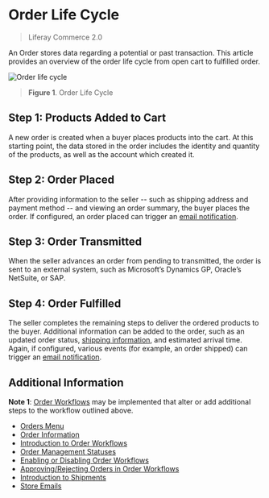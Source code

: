 # Order Life Cycle

> Liferay Commerce 2.0

An Order stores data regarding a potential or past transaction. This article provides an overview of the order life cycle from open cart to fulfilled order.

![Order life cycle](./order-life-cycle/images/01.png)

>**Figure 1**. Order Life Cycle

## Step 1: Products Added to Cart

A new order is created when a buyer places products into the cart. At this starting point, the data stored in the order includes the identity and quantity of the products, as well as the account which created it.

## Step 2: Order Placed

After providing information to the seller -- such as shipping address and payment method -- and viewing an order summary, the buyer places the order. If configured, an order placed can trigger an [email notification](../../store-administration/sending-emails/store-emails.md).

## Step 3: Order Transmitted

When the seller advances an order from pending to transmitted, the order is sent to an external system, such as Microsoft’s Dynamics GP, Oracle’s NetSuite, or SAP.

## Step 4: Order Fulfilled

The seller completes the remaining steps to deliver the ordered products to the buyer. Additional information can be added to the order, such as an updated order status, [shipping information](../shipments/introduction-to-shipments.md), and estimated arrival time. Again, if configured, various events (for example, an order shipped) can trigger an [email notification](../../store-administration/sending-emails/store-emails.md).

## Additional Information

**Note 1**: [Order Workflows](../order-workflows/introduction-to-order-workflows.md) may be implemented that alter or add additional steps to the workflow outlined above.

* [Orders Menu](./orders-menu-reference-guide.md)
* [Order Information](./order-information.md)
* [Introduction to Order Workflows](../order-workflows/introduction-to-order-workflows.md)
* [Order Management Statuses](./order-management-statuses.md)
* [Enabling or Disabling Order Workflows](../order-workflows/enabling-or-disabling-order-workflows.md)
* [Approving/Rejecting Orders in Order Workflows](../order-workflows/approving-or-rejecting-orders-in-order-workflows.md)
* [Introduction to Shipments](../shipments/introduction-to-shipments.md)
* [Store Emails](../../store-administration/sending-emails/store-emails.md)